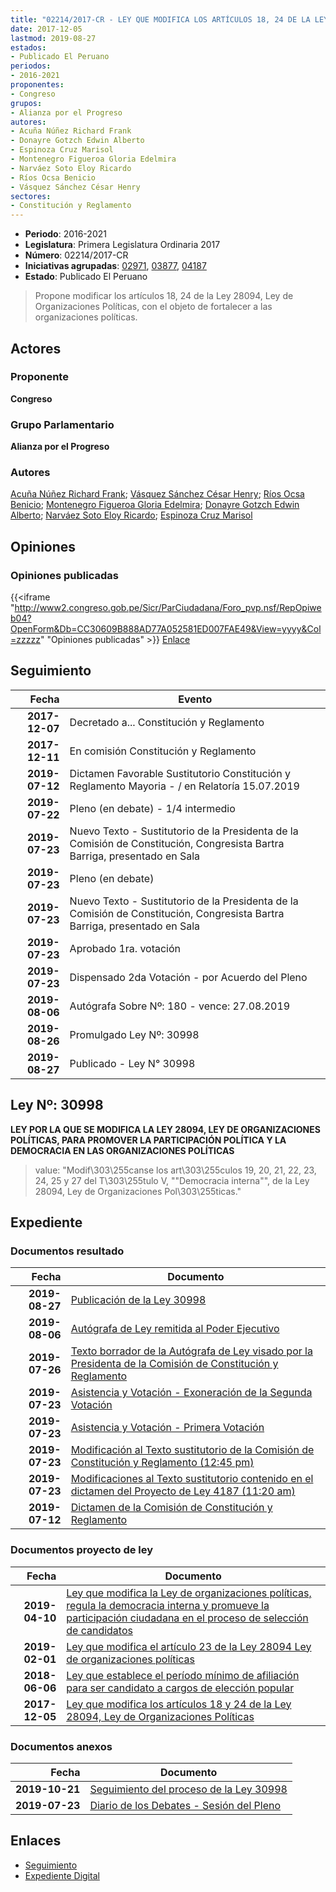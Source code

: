 ```yaml
---
title: "02214/2017-CR - LEY QUE MODIFICA LOS ARTÍCULOS 18, 24 DE LA LEY 28094, LEY DE ORGANIZACIONES POLÍTICAS"
date: 2017-12-05
lastmod: 2019-08-27
estados:
- Publicado El Peruano
periodos:
- 2016-2021
proponentes:
- Congreso
grupos:
- Alianza por el Progreso
autores:
- Acuña Núñez Richard Frank
- Donayre Gotzch Edwin Alberto
- Espinoza Cruz Marisol
- Montenegro Figueroa Gloria Edelmira
- Narváez Soto Eloy Ricardo
- Ríos Ocsa Benicio
- Vásquez Sánchez César Henry
sectores:
- Constitución y Reglamento
---
```

- **Periodo**: 2016-2021
- **Legislatura**: Primera Legislatura Ordinaria 2017
- **Número**: 02214/2017-CR
- **Iniciativas agrupadas**: [02971](../../02900/02971), [03877](../../03800/03877), [04187](../../04100/04187)
- **Estado**: Publicado El Peruano

> Propone modificar los artículos 18, 24 de la Ley 28094, Ley de Organizaciones Políticas, con el objeto de fortalecer a las organizaciones políticas.


## Actores

### Proponente

**Congreso**

### Grupo Parlamentario

**Alianza por el Progreso**

### Autores

[Acuña Núñez Richard Frank](mailto:mailto:racuna@congreso.gob.pe); [Vásquez Sánchez César Henry](mailto:mailto:cvasquezs@congreso.gob.pe); [Ríos Ocsa Benicio](mailto:mailto:brios@congreso.gob.pe); [Montenegro Figueroa Gloria Edelmira](mailto:mailto:gmontenegrof@congreso.gob.pe); [Donayre Gotzch Edwin Alberto](mailto:mailto:edonayre@congreso.gob.pe); [Narváez Soto Eloy Ricardo](mailto:mailto:enarvaez@congreso.gob.pe); [Espinoza Cruz Marisol](mailto:mailto:mespinozac@congreso.gob.pe)

## Opiniones

### Opiniones publicadas

{{<iframe "http://www2.congreso.gob.pe/Sicr/ParCiudadana/Foro_pvp.nsf/RepOpiweb04?OpenForm&Db=CC30609B888AD77A052581ED007FAE49&View=yyyy&Col=zzzzz" "Opiniones publicadas" >}}
[Enlace](http://www2.congreso.gob.pe/Sicr/ParCiudadana/Foro_pvp.nsf/RepOpiweb04?OpenForm&Db=CC30609B888AD77A052581ED007FAE49&View=yyyy&Col=zzzzz)


## Seguimiento

| Fecha | Evento |
|------:|--------|
| **2017-12-07** | Decretado a... Constitución y Reglamento |
| **2017-12-11** | En comisión Constitución y Reglamento |
| **2019-07-12** | Dictamen Favorable Sustitutorio Constitución y Reglamento Mayoria - / en Relatoría 15.07.2019 |
| **2019-07-22** | Pleno (en debate) - 1/4 intermedio |
| **2019-07-23** | Nuevo Texto - Sustitutorio de la Presidenta de la Comisión de Constitución, Congresista Bartra Barriga, presentado en Sala |
| **2019-07-23** | Pleno (en debate) |
| **2019-07-23** | Nuevo Texto - Sustitutorio de la Presidenta de la Comisión de Constitución, Congresista Bartra Barriga, presentado en Sala |
| **2019-07-23** | Aprobado 1ra. votación |
| **2019-07-23** | Dispensado 2da Votación - por Acuerdo del Pleno |
| **2019-08-06** | Autógrafa Sobre Nº: 180 - vence: 27.08.2019 |
| **2019-08-26** | Promulgado Ley Nº: 30998 |
| **2019-08-27** | Publicado - Ley N° 30998 |

## Ley Nº: 30998

**LEY POR LA QUE SE MODIFICA LA LEY 28094, LEY DE ORGANIZACIONES POLÍTICAS, PARA PROMOVER LA PARTICIPACIÓN POLÍTICA Y LA DEMOCRACIA EN LAS ORGANIZACIONES POLÍTICAS**

> value: "Modif\303\255canse los art\303\255culos 19, 20, 21, 22, 23, 24, 25 y 27 del T\303\255tulo V, \"\"Democracia interna\"\", de la Ley 28094, Ley de Organizaciones Pol\303\255ticas."


## Expediente

### Documentos resultado

| Fecha | Documento |
|------:|-----------|
| **2019-08-27** | [Publicación de la Ley 30998](http://www.leyes.congreso.gob.pe/Documentos/2016_2021/ADLP/Normas_Legales/30998-LEY.pdf) |
| **2019-08-06** | [Autógrafa de Ley remitida al Poder Ejecutivo](http://www.leyes.congreso.gob.pe/Documentos/2016_2021/ADLP/Texto_Aprobado/AU0221420190806.pdf) |
| **2019-07-26** | [Texto borrador de la Autógrafa de Ley visado por la Presidenta de la Comisión de Constitución y Reglamento](http://www.leyes.congreso.gob.pe/Documentos/2016_2021/Texto_Borrador_de_Autografa/BAU0221420190726.pdf) |
| **2019-07-23** | [Asistencia y Votación - Exoneración de la Segunda Votación](http://www.leyes.congreso.gob.pe/Documentos/2016_2021/Asistencia_y_Votacion/Proyectos_de_Ley/Exoneracion_de_Segunda_Votacion/ESV0221420190723.pdf) |
| **2019-07-23** | [Asistencia y Votación - Primera Votación](http://www.leyes.congreso.gob.pe/Documentos/2016_2021/Asistencia_y_Votacion/Proyectos_de_Ley/AV0221420190723.pdf) |
| **2019-07-23** | [Modificación al Texto sustitutorio de la Comisión de Constitución y Reglamento (12:45 pm)](http://www.leyes.congreso.gob.pe/Documentos/2016_2021/Texto_Sustitutorio/Proyectos_de_Ley/TS0221420190723.pdf) |
| **2019-07-23** | [Modificaciones al Texto sustitutorio contenido en el dictamen del Proyecto de Ley 4187 (11:20 am)](http://www.leyes.congreso.gob.pe/Documentos/2016_2021/Texto_Sustitutorio/Proyectos_de_Ley/TS0418720190723.pdf) |
| **2019-07-12** | [Dictamen de la Comisión de Constitución y Reglamento](http://www.leyes.congreso.gob.pe/Documentos/2016_2021/Dictamenes/Proyectos_de_Ley/02214DC04MAY20190712.pdf) |

### Documentos proyecto de ley

| Fecha | Documento |
|------:|-----------|
| **2019-04-10** | [Ley que modifica la Ley de organizaciones políticas, regula la democracia interna y promueve la participación ciudadana en el proceso de selección de candidatos](http://www.leyes.congreso.gob.pe/Documentos/2016_2021/Proyectos_de_Ley_y_de_Resoluciones_Legislativas/PL0418720190410.pdf) |
| **2019-02-01** | [Ley que modifica el artículo 23 de la Ley 28094 Ley de organizaciones políticas](http://www.leyes.congreso.gob.pe/Documentos/2016_2021/Proyectos_de_Ley_y_de_Resoluciones_Legislativas/PL0387720190201.pdf) |
| **2018-06-06** | [Ley que establece el período mínimo de afiliación para ser candidato a cargos de elección popular](http://www.leyes.congreso.gob.pe/Documentos/2016_2021/Proyectos_de_Ley_y_de_Resoluciones_Legislativas/PL0296820180606.pdf) |
| **2017-12-05** | [Ley que modifica los artículos 18 y 24 de la Ley 28094, Ley de Organizaciones Políticas](http://www.leyes.congreso.gob.pe/Documentos/2016_2021/Proyectos_de_Ley_y_de_Resoluciones_Legislativas/PL0221420171205.pdf) |

### Documentos anexos

| Fecha | Documento |
|------:|-----------|
| **2019-10-21** | [Seguimiento del proceso de la Ley 30998](http://www.leyes.congreso.gob.pe/Documentos/2016_2021/Seguimiento_de_Proyectos_de_Ley/02214PL20191021.pdf) |
| **2019-07-23** | [Diario de los Debates - Sesión del Pleno](http://www2.congreso.gob.pe/Sicr/DiarioDebates/Publicad.nsf/SesionesPleno/05256D6E0073DFE90525844100609D19/$FILE/SLO-2018-14A.pdf) |

## Enlaces

- [Seguimiento](http://www2.congreso.gob.pe/Sicr/TraDocEstProc/CLProLey2016.nsf/f7fff46988ca05b1052578e100829cc7/d36f168a36c78d74052581ed007bf660?OpenDocument)
- [Expediente Digital](http://www2.congreso.gob.pe/Sicr/TraDocEstProc/Expvirt_2011.nsf/visbusqptramdoc1621/02214?opendocument)

